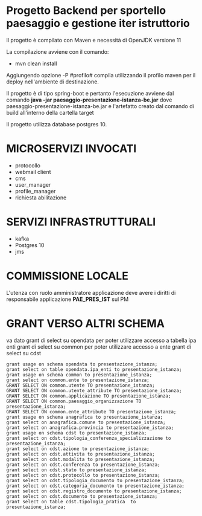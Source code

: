 Progetto Backend per sportello paesaggio e gestione iter istruttorio
===

Il progetto è compilato con Maven e necessità di OpenJDK versione 11

La compilazione avviene con il comando:

- mvn clean install

Aggiungendo opzione -P #profilo# compila utilizzando il profilo maven per il deploy nell'ambiente di destinazione.

Il progetto è di tipo spring-boot e pertanto l'esecuzione avviene dal comando **java -jar paesaggio-presentazione-istanza-be.jar** dove paesaggio-presentazione-istanza-be.jar e l'artefatto creato dal comando di build all'interno della cartella target

Il progetto utilizza database postgres 10.


MICROSERVIZI INVOCATI
===
- protocollo
- webmail client
- cms
- user_manager
- profile_manager
- richiesta abilitazione


SERVIZI INFRASTRUTTURALI
===
- kafka
- Postgres 10
- jms



COMMISSIONE LOCALE
===
L'utenza con ruolo amministratore applicazione deve avere i diritti di responsabile applicazione
**PAE_PRES_IST**
sul PM



GRANT VERSO ALTRI SCHEMA
===
va dato 
 grant di select su opendata per poter utilizzare accesso a tabella ipa enti
 grant di select su common per poter utilizzare accesso a ente
 grant di select su cdst

``` 
grant usage on schema opendata to presentazione_istanza;
grant select on table opendata.ipa_enti to presentazione_istanza;
grant usage on schema common to presentazione_istanza;
grant select on common.ente to presentazione_istanza;
GRANT SELECT ON common.utente TO presentazione_istanza;
GRANT SELECT ON common.utente_attribute TO presentazione_istanza;
GRANT SELECT ON common.applicazione TO presentazione_istanza;
GRANT SELECT ON common.paesaggio_organizzazione TO presentazione_istanza;
GRANT SELECT ON common.ente_attribute TO presentazione_istanza;
grant usage on schema anagrafica to presentazione_istanza;
grant select on anagrafica.comune to presentazione_istanza;
grant select on anagrafica.provincia to presentazione_istanza;
grant usage on schema cdst to presentazione_istanza;
grant select on cdst.tipologia_conferenza_specializzazione to presentazione_istanza;
grant select on cdst.azione to presentazione_istanza;
grant select on cdst.attivita to presentazione_istanza;
grant select on cdst.modalita to presentazione_istanza;
grant select on cdst.conferenza to presentazione_istanza;
grant select on cdst.stato to presentazione_istanza;
grant select on cdst.protocollo to presentazione_istanza;
grant select on cdst.tipologia_documento to presentazione_istanza;
grant select on cdst.categoria_documento to presentazione_istanza;
grant select on cdst.registro_documento to presentazione_istanza;
grant select on cdst.documento to presentazione_istanza;
grant select on table cdst.tipologia_pratica  to presentazione_istanza;
```
